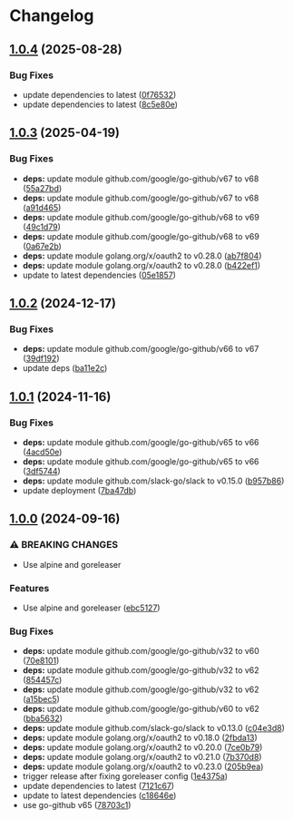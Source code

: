 # Changelog

## [1.0.4](https://github.com/Jmainguy/ghReview/compare/v1.0.3...v1.0.4) (2025-08-28)


### Bug Fixes

* update dependencies to latest ([0f76532](https://github.com/Jmainguy/ghReview/commit/0f76532ca58dd6bcf5b28eab4222fad21ab5262c))
* update dependencies to latest ([8c5e80e](https://github.com/Jmainguy/ghReview/commit/8c5e80ec3b3e9912b84124c8a9a8045ca1722beb))

## [1.0.3](https://github.com/Jmainguy/ghReview/compare/v1.0.2...v1.0.3) (2025-04-19)


### Bug Fixes

* **deps:** update module github.com/google/go-github/v67 to v68 ([55a27bd](https://github.com/Jmainguy/ghReview/commit/55a27bd917a2765efe46dc9693c537450c66961a))
* **deps:** update module github.com/google/go-github/v67 to v68 ([a91d465](https://github.com/Jmainguy/ghReview/commit/a91d465be7a2f46d732dfb831e7612483726ad9e))
* **deps:** update module github.com/google/go-github/v68 to v69 ([49c1d79](https://github.com/Jmainguy/ghReview/commit/49c1d79804e74047a79965e631d3f5b7bccd379e))
* **deps:** update module github.com/google/go-github/v68 to v69 ([0a67e2b](https://github.com/Jmainguy/ghReview/commit/0a67e2b6a69f4166384f3d5eaade066193573515))
* **deps:** update module golang.org/x/oauth2 to v0.28.0 ([ab7f804](https://github.com/Jmainguy/ghReview/commit/ab7f804b5be8bcdf60ad46b2c1e664c7e2d44aa6))
* **deps:** update module golang.org/x/oauth2 to v0.28.0 ([b422ef1](https://github.com/Jmainguy/ghReview/commit/b422ef1fbf8dfdd1391c089d44028efba2be13ef))
* update to latest dependencies ([05e1857](https://github.com/Jmainguy/ghReview/commit/05e185745e3be275126b4dbe659359b551742a2d))

## [1.0.2](https://github.com/Jmainguy/ghReview/compare/v1.0.1...v1.0.2) (2024-12-17)


### Bug Fixes

* **deps:** update module github.com/google/go-github/v66 to v67 ([39df192](https://github.com/Jmainguy/ghReview/commit/39df192dc58f616e8ef7c5c4bd08562ef40ac521))
* update deps ([ba11e2c](https://github.com/Jmainguy/ghReview/commit/ba11e2c843fddb9eac6688b3f4cc5a594cb8a588))

## [1.0.1](https://github.com/Jmainguy/ghReview/compare/v1.0.0...v1.0.1) (2024-11-16)


### Bug Fixes

* **deps:** update module github.com/google/go-github/v65 to v66 ([4acd50e](https://github.com/Jmainguy/ghReview/commit/4acd50ef0b9a7bf75a9a87e970039053bb904ec5))
* **deps:** update module github.com/google/go-github/v65 to v66 ([3df5744](https://github.com/Jmainguy/ghReview/commit/3df57447095f256a1165fdc2110d851fe034de9c))
* **deps:** update module github.com/slack-go/slack to v0.15.0 ([b957b86](https://github.com/Jmainguy/ghReview/commit/b957b864c6f5e035928aa447630d553d5fa68781))
* update deployment ([7ba47db](https://github.com/Jmainguy/ghReview/commit/7ba47db59279986bfe1e6f60949215aec90c6b56))

## [1.0.0](https://github.com/Jmainguy/ghReview/compare/v0.0.7...v1.0.0) (2024-09-16)


### ⚠ BREAKING CHANGES

* Use alpine and goreleaser

### Features

* Use alpine and goreleaser ([ebc5127](https://github.com/Jmainguy/ghReview/commit/ebc5127cecae47ed6d0f132933d96ae2f856d989))


### Bug Fixes

* **deps:** update module github.com/google/go-github/v32 to v60 ([70e8101](https://github.com/Jmainguy/ghReview/commit/70e81013cb8f66376638d19b701fdcf2361a90db))
* **deps:** update module github.com/google/go-github/v32 to v62 ([854457c](https://github.com/Jmainguy/ghReview/commit/854457c30b024f68a954dc25ead3fa5d5c30ad2f))
* **deps:** update module github.com/google/go-github/v32 to v62 ([a15bec5](https://github.com/Jmainguy/ghReview/commit/a15bec50992df396216e5cc5eb9a71aaa3261afc))
* **deps:** update module github.com/google/go-github/v60 to v62 ([bba5632](https://github.com/Jmainguy/ghReview/commit/bba56320ac740fb10dc5fe3c68930356a99fc860))
* **deps:** update module github.com/slack-go/slack to v0.13.0 ([c04e3d8](https://github.com/Jmainguy/ghReview/commit/c04e3d8e91961c0db8e09a98956195f71a20efa9))
* **deps:** update module golang.org/x/oauth2 to v0.18.0 ([2fbda13](https://github.com/Jmainguy/ghReview/commit/2fbda13f960d5a2665cf7ba88fe2d0b504e08138))
* **deps:** update module golang.org/x/oauth2 to v0.20.0 ([7ce0b79](https://github.com/Jmainguy/ghReview/commit/7ce0b79cb6c2cb2b34b72c4456d73d4a00725815))
* **deps:** update module golang.org/x/oauth2 to v0.21.0 ([7b370d8](https://github.com/Jmainguy/ghReview/commit/7b370d80e271aa56335d8bba8c79a1cbab287c52))
* **deps:** update module golang.org/x/oauth2 to v0.23.0 ([205b9ea](https://github.com/Jmainguy/ghReview/commit/205b9eac2f174c60b849f307ddb4815cab189677))
* trigger release after fixing goreleaser config ([1e4375a](https://github.com/Jmainguy/ghReview/commit/1e4375a138dea0c1787b7110208b9e93599affe4))
* update dependencies to latest ([7121c67](https://github.com/Jmainguy/ghReview/commit/7121c67fbda7562c1817335f02dcd850a16c9239))
* update to latest dependencies ([c18646e](https://github.com/Jmainguy/ghReview/commit/c18646efda18deb2aa610a82bf4ec1fc62a1d9b1))
* use go-github v65 ([78703c1](https://github.com/Jmainguy/ghReview/commit/78703c109542a7aca124348bb9bb8c6df1643de5))
